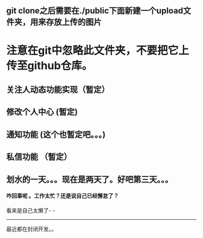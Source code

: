 ## git clone之后需要在./public下面新建一个upload文件夹，用来存放上传的图片
#  注意在git中忽略此文件夹，不要把它上传至github仓库。

## 关注人动态功能实现（暂定）
## 修改个人中心 (暂定)

## 通知功能 (这个也暂定吧。。。)
## 私信功能 （暂定）

## 划水的一天。。。现在是两天了。好吧第三天。。。

#### 咋回事呢 。工作太忙？还是说自己已经懈怠了？
看来是自己太懒了- -
- -- -
最近都在封闭开发。。
